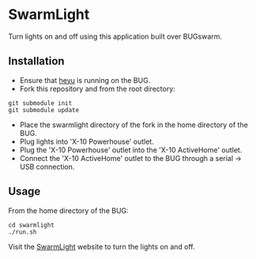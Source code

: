 # SwarmLight

Turn lights on and off using this application built over BUGswarm.

## Installation

* Ensure that [heyu](http://www.heyu.org/) is running on the BUG.
* Fork this repository and from the root directory:

```shell
git submodule init
git submodule update
```

* Place the swarmlight directory of the fork in the home directory of the BUG.
* Plug lights into 'X-10 Powerhouse' outlet.
* Plug the 'X-10 Powerhouse' outlet into the 'X-10 ActiveHome' outlet.
* Connect the 'X-10 ActiveHome' outlet to the BUG through a serial -> USB connection.

## Usage

From the home directory of the BUG:

```shell
cd swarmlight
./run.sh
```

Visit the [SwarmLight](http://swarmstuff-aturley.dotcloud.com/swarmlight.html) website to turn the lights on and off.